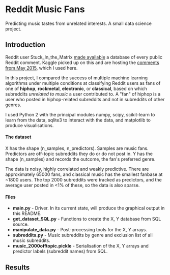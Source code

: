# Reddit Music Fans

Predicting music tastes from unrelated interests. A small data science project.

## Introduction

Reddit user Stuck_In_the_Matrix [made available](https://www.reddit.com/r/datasets/comments/3bxlg7/i_have_every_publicly_available_reddit_comment/) a database of every public Reddit comment. Kaggle picked up on this and are hosting the [comments from May 2015](https://www.kaggle.com/c/reddit-comments-may-2015), which I used here.

In this project, I compared the success of multiple machine learning algorithms under multiple conditions at classifying Reddit users as fans of one of **hiphop**, **rockmetal**, **electronic**, or **classical**, based on which subreddits _unrelated to music_ a user contributed to. A "fan" of hiphop is a user who posted in hiphop-related subreddits and not in subreddits of other genres.

I used Python 2 with the principal modules numpy, scipy, scikit-learn to learn from the data, sqlite3 to interact with the data, and matplotlib to produce visualisations.

#### The dataset

X has the shape (n_samples, n_predictors). Samples are music fans. Predictors are off-topic subreddits they do or do not post in.
Y has the shape (n_samples) and records the outcome, the fan's preferred genre.

The data is noisy, highly correlated and weakly predictive. There are approximately 65000 fans, and classical music has the smallest fanbase at ~1800 users. The top 2000 subreddits were tracked as predictors, and the average user posted in <1% of these, so the data is also sparse.

#### Files

* **main.py** - Driver. In its current state, will produce the graphical output in this README.
* **get_dataset_SQL.py** - Functions to create the X, Y database from SQL source.
* **manipulate_data.py** - Post-processing tools for the X, Y arrays.
* **subreddits.py** - Music subreddits by genre and exclusion list of all music subreddits.
* **music_2000offtopic.pickle** - Serialisation of the X, Y arrays and predictor labels (subreddit names) from SQL.

## Results
